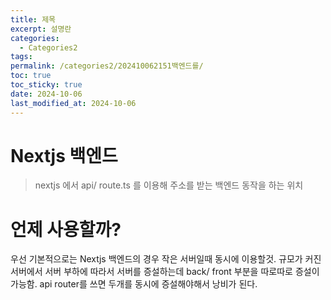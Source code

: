 ```yaml
---
title: 제목
excerpt: 설명란
categories:
  - Categories2
tags: 
permalink: /categories2/202410062151백엔드를/
toc: true
toc_sticky: true
date: 2024-10-06
last_modified_at: 2024-10-06
---
```

# Nextjs 백엔드
> nextjs 에서 api/ route.ts 를 이용해 주소를 받는 백엔드 동작을 하는 위치

# 언제 사용할까?
우선 기본적으로는 Nextjs 백엔드의 경우 작은 서버일때 동시에 이용할것. 규모가 커진 서버에서 서버 부하에 따라서 서버를 증설하는데 back/ front 부분을 따로따로 증설이 가능함. api router를 쓰면 두개를 동시에 증설해야해서 낭비가 된다.